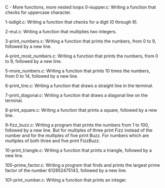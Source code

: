C - More functions, more nested loops
0-isupper.c: Writing a function that checks for uppercase character.

1-isdigit.c: Writing a function that checks for a digit (0 through 9).

2-mul.c: Writing a function that multiplies two integers.

3-print_numbers.c: Writing a function that prints the numbers, from 0 to 9, followed by a new line.

4-print_most_numbers.c: Writing a function that prints the numbers, from 0 to 9, followed by a new line.

5-more_numbers.c: Writing a function that prints 10 times the numbers, from 0 to 14, followed by a new line.

6-print_line.c: Writing a function that draws a straight line in the terminal.

7-print_diagonal.c: Writing a function that draws a diagonal line on the terminal.

8-print_square.c: Writing a function that prints a square, followed by a new line.

9-fizz_buzz.c: Writing a program that prints the numbers from 1 to 100, followed by a new line. But for multiples of three print Fizz instead of the number and for the multiples of five print Buzz. For numbers which are multiples of both three and five print FizzBuzz.

10-print_triangle.c: Writing a function that prints a triangle, followed by a new line.

100-prime_factor.c: Writing a program that finds and prints the largest prime factor of the number 612852475143, followed by a new line.

101-print_number.c: Writing a function that prints an integer.
